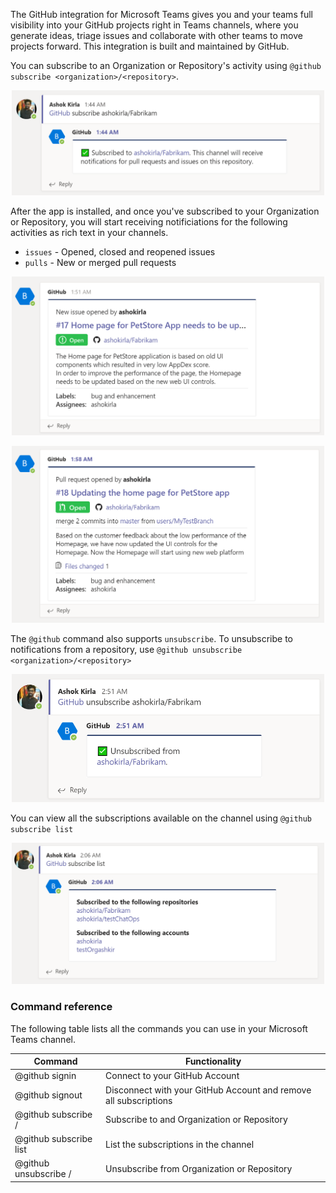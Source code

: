 The GitHub integration for Microsoft Teams gives you and your teams full visibility into your GitHub projects right in Teams channels, where you generate ideas, triage issues and collaborate with other teams to move projects forward. This integration is built and maintained by GitHub.

You can subscribe to an Organization or Repository's activity using `@github subscribe <organization>/<repository>`. 
<p align="center"><img width="500" alt="Subscribe" src="../images/Subscribe.PNG"></p>

After the app is installed, and once you've subscribed to your Organization or Repository, you will start receiving notificiations for the following activities as rich text in your channels.
- `issues` - Opened, closed and reopened issues
- `pulls` - New or merged pull requests

<p align="center"><img width="500" alt="Issue" src="../images/Issue.PNG"></p>
<p align="center"><img width="500" alt="PR" src="../images/PR.PNG"></p>

The `@github` command also supports `unsubscribe`. To unsubscribe to notifications from a repository, use `@github unsubscribe <organization>/<repository>`
<p align="center"><img width="500" alt="UnSubscribe" src="../images/UnSubscribe.PNG"></p>

You can view all the subscriptions available on the channel using `@github subscribe list`
<p align="center"><img width="500" alt="Subscribe list" src="../images/subscribelist.PNG"></p>


### Command reference

The following table lists all the commands you can use in your Microsoft Teams channel.

|Command	| Functionality |
| -------------------- |----------------|
| @github signin	| Connect to your GitHub Account |
| @github signout	| Disconnect with your GitHub Account and remove all subscriptions |
| @github subscribe <organization>/<Repository>	| Subscribe to and Organization or Repository |
| @github subscribe list	| List the subscriptions in the channel |
| @github unsubscribe <Organization>/<Repository>	| Unsubscribe from Organization or Repository |
